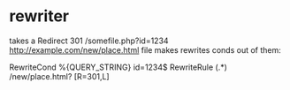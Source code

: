 # rewriter
takes a Redirect 301 /somefile.php?id=1234 http://example.com/new/place.html  file
makes rewrites conds out of them:

RewriteCond %{QUERY_STRING} id=1234$
RewriteRule (.*) /new/place.html? [R=301,L]

